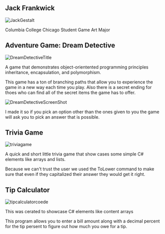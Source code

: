 ## Jack Frankwick

![JackGestalt](https://user-images.githubusercontent.com/101364456/163277335-a5744b1e-ea45-440b-9754-caa24f0fd0bd.jpg)

Columbia College Chicago Student
Game Art Major

## Adventure Game: Dream Detective

![DreamDetectiveTitle](https://user-images.githubusercontent.com/101364456/163274140-c1bc5d6c-3efb-4726-876b-770cbc3d53de.JPG)

A game that demonstrates object-orientented programming principles inheritance, encapsulation, and polymorphism. 

This game has a ton of branching paths that allow you to experience the game in a new way each time you play. Also there is a secret ending for thoes who can find all of the secret items the game has to offer. 

![DreamDetectiveScreenShot](https://user-images.githubusercontent.com/101364456/163276254-c8af8e9f-be59-4199-9089-8275d0e486b6.JPG)

I made it so if you pick an option other than the ones given to you the game will ask you to pick an answer that is possible.

## Trivia Game

![triviagame](https://user-images.githubusercontent.com/101364456/163275359-3078b372-b417-4e48-a10f-00e939158e6b.JPG)

A quick and short little trivia game that show cases some simple C# elements like arrays and lists.

Because we can't trust the user we used the ToLower command to make sure that even if they capitalized their answer they would get it right.

## Tip Calculator

![tipcalculatorcoede](https://user-images.githubusercontent.com/101364456/163276622-07c047dd-8db5-4d73-8528-4ca50ba703d9.JPG)

This was cerated to showcase C# elements like content arrays

This program allows you to enter a bill amount along with a decimal percent for the tip persent to figure out how much you owe for a tip. 
